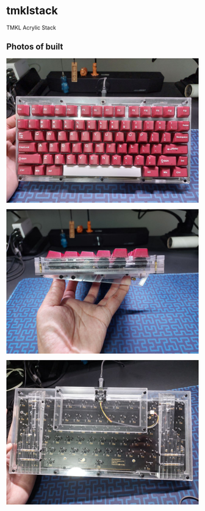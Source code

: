 # tmklstack
TMKL Acrylic Stack

## Photos of built
![1](/photos/top.jpg) 

![2](/photos/side.jpg) 

![2](/photos/btm.jpg) 
